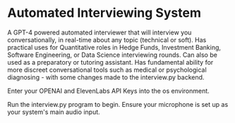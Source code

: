 # Automated Interviewing System

A GPT-4 powered automated interviewer that will interview you conversationally, in real-time about any topic (technical or soft).
Has practical uses for Quantitative roles in Hedge Funds, Investment Banking, Software Engineering, or Data Science interviewing rounds. Can also be used as a preparatory or tutoring assistant. 
Has fundamental ability for more discreet conversational tools such as medical or psychological diagnosing - with some changes made to the interview.py backend. 

Enter your OPENAI and ElevenLabs API Keys into the os environment.

Run the interview.py program to begin. Ensure your microphone is  set up as your system's main audio input. 

